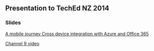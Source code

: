 ## Presentation to TechEd NZ 2014

### Slides

[A mobile journey Cross device integration with Azure and Office 365](https://rbrayb.github.io/Presentations/A-Mobile-Journey/A-Mobile-Journey.pptx)

[Channel 9 video](https://channel9.msdn.com/Events/TechEd/NewZealand/2014/OFC223)
